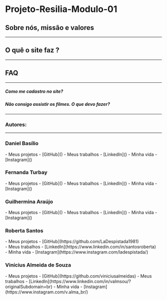 # Projeto-Resilia-Modulo-01
<h2>Sobre nós, missão e valores</h2>
  <hr>


<h2>O quê o site faz ?</h2>
<hr>

<h2>FAQ</h2>
<hr>
<h5>Como me cadastro no site?</h5>

<h5>Não consigo assistir os filmes. O que devo fazer?</h5>





<hr>

### **Autores:**
<hr>
<h3>Daniel Basílio</h3>
- Meus projetos - [GitHub]()
- Meus trabalhos - [LinkedIn]()
- Minha vida - [Instagram]()

<h3>Fernanda Turbay</h3>
- Meus projetos - [GitHub]()
- Meus trabalhos - [LinkedIn]()
- Minha vida - [Instagram]()

<h3>Guilhermina Araújo</h3>
- Meus projetos - [GitHub]()
- Meus trabalhos - [LinkedIn]()
- Minha vida - [Instagram]()

<h3>Roberta Santos</h3>
- Meus projetos - [GitHub](https://github.com/LaDespistada1981)<br>
- Meus trabalhos - [LinkedIn](https://www.linkedin.com/in/santosroberta)<br>
- Minha vida - [Instagram](https://www.instagram.com/ladespistada/)<br>

<h3>Vinícius Almeida de Souza</h3>
- Meus projetos - [GitHub](https://github.com/viniciusalmeidas)
- Meus trabalhos - [LinkedIn](https://www.linkedin.com/in/valmsou/?originalSubdomain=br)
- Minha vida - [Instagram](https://www.instagram.com/v.alma_br/)
